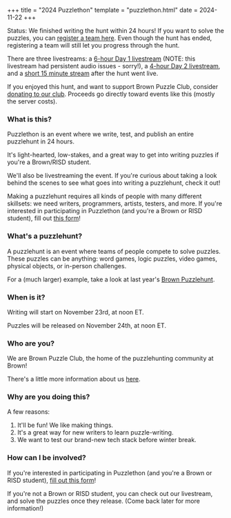 +++
title = "2024 Puzzlethon"
template = "puzzlethon.html"
date = 2024-11-22
+++

<span class="bold-text">Status</span>: We finished writing the hunt within 24 hours! If you want to solve the puzzles, you can [register a team here](https://puzzlethon.brownpuzzle.club/). Even though the hunt has ended, registering a team will still let you progress through the hunt.

There are three livestreams: a [6-hour Day 1 livestream](https://www.youtube.com/watch?v=UsYU3zxQINQ&t=23610s&ab_channel=BrownPuzzlehunt) (NOTE: this livestream had persistent audio issues - sorry!), a [4-hour Day 2 livestream](https://www.youtube.com/watch?v=0GrGG0z8kjo&t=8212s&ab_channel=BrownPuzzlehunt), and a [short 15 minute stream](https://www.youtube.com/watch?v=LGhv4jE-j-c&ab_channel=BrownPuzzlehunt) after the hunt went live.

If you enjoyed this hunt, and want to support Brown Puzzle Club, consider [donating to our club](https://bbis.advancement.brown.edu/BBPhenix/give-now?did=05732af4-d994-4d40-bcd6-fb42d07b6eab). Proceeds go directly toward events like this (mostly the server costs). 

### What is this?

Puzzlethon is an event where we write, test, and publish an entire puzzlehunt in 24 hours. 

It's light-hearted, low-stakes, and a great way to get into writing puzzles if you're a Brown/RISD student.

We'll also be livestreaming the event. If you're curious about taking a look behind the scenes to see what goes into writing a puzzlehunt, check it out!

Making a puzzlehunt requires all kinds of people with many different skillsets: we need <span class="bold-text">writers</span>, <span class="bold-text">programmers</span>, <span class="bold-text">artists</span>, <span class="bold-text">testers</span>, and more. If you're interested in participating in Puzzlethon (and you're a Brown or RISD student), fill out [this form](https://forms.gle/sWsfF7gDDDtHwPKi7)! 


### What's a puzzlehunt?

A puzzlehunt is an event where teams of people compete to solve puzzles. These puzzles can be anything: word games, logic puzzles, video games, physical objects, or in-person challenges.

For a (much larger) example, take a look at last year's <a href="https://www.brownpuzzlehunt.com">Brown Puzzlehunt</a>.

### When is it?

Writing will start on November 23rd, at noon ET.

Puzzles will be released on November 24th, at noon ET.

### Who are you?

We are Brown Puzzle Club, the home of the puzzlehunting community at Brown!

There's a little more information about us <a href="/">here</a>.

### Why are you doing this?

A few reasons:

<ol>
    <li>It'll be fun! We like making things.</li>
    <li>It's a great way for new writers to learn puzzle-writing.</li>
    <li>We want to test our brand-new tech stack before winter break.</li>
</ol>

### How can I be involved?

If you're interested in participating in Puzzlethon (and you're a Brown or RISD student), [fill out this form](https://forms.gle/sWsfF7gDDDtHwPKi7)! 

If you're not a Brown or RISD student, you can check out our livestream, and solve the puzzles once they release. (Come back later for more information!)
